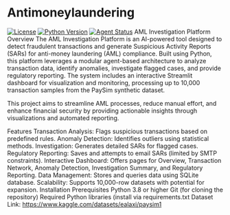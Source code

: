 # Antimoneylaundering
[![License](https://img.shields.io/badge/license-MIT-blue.svg)](LICENSE)
[![Python Version](https://img.shields.io/badge/python-3.8%2B-blue.svg)](https://www.python.org/downloads/)
[![Agent Status](https://img.shields.io/badge/Agent-Active-brightgreen)](#features)
AML Investigation Platform
Overview
The AML Investigation Platform is an AI-powered tool designed to detect fraudulent transactions and generate Suspicious Activity Reports (SARs) for anti-money laundering (AML) compliance. Built using Python, this platform leverages a modular agent-based architecture to analyze transaction data, identify anomalies, investigate flagged cases, and provide regulatory reporting. The system includes an interactive Streamlit dashboard for visualization and monitoring, processing up to 10,000 transaction samples from the PaySim synthetic dataset.

This project aims to streamline AML processes, reduce manual effort, and enhance financial security by providing actionable insights through visualizations and automated reporting.

Features
Transaction Analysis: Flags suspicious transactions based on predefined rules.
Anomaly Detection: Identifies outliers using statistical methods.
Investigation: Generates detailed SARs for flagged cases.
Regulatory Reporting: Saves and attempts to email SARs (limited by SMTP constraints).
Interactive Dashboard: Offers pages for Overview, Transaction Network, Anomaly Detection, Investigation Summary, and Regulatory Reporting.
Data Management: Stores and queries data using SQLite database.
Scalability: Supports 10,000-row datasets with potential for expansion.
Installation
Prerequisites
Python 3.8 or higher
Git (for cloning the repository)
Required Python libraries (install via requirements.txt
Dataset Link: https://www.kaggle.com/datasets/ealaxi/paysim1
